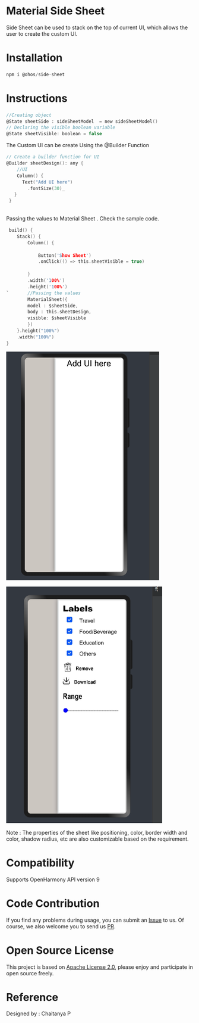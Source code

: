 
# Material Side Sheet

Side Sheet can be used to stack on the 
top of current UI, which allows the user 
to create the custom UI.

# Installation

```c
npm i @ohos/side-sheet
```

# Instructions 
```c
//Creating object 
@State sheetSide : sideSheetModel  = new sideSheetModel()
// Declaring the visible boolean variable
@State sheetVisible: boolean = false
```
The Custom UI can be create Using the @Builder Function
```c
// Create a builder function for UI
@Builder sheetDesign(): any {
    //UI
    Column() {
      Text("Add UI here")
        .fontSize(30)_
   }
 }
 
```
Passing the values to Material Sheet . Check the sample code.
```c
 build() {
    Stack() {
        Column() {

            Button('Show Sheet')
            .onClick(() => this.sheetVisible = true)

        }
        .width('100%')
        .height('100%')
`       //Passing the values
        MaterialSheet({
        model : $sheetSide,
        body : this.sheetDesign,
        visible: $sheetVisible
        })
    }.height("100%")
    .width("100%")
}
```

![screenshot-1](./screenshots/Screenshot%20(2).png)

![screenshot-2](./screenshots/Screenshot.png)

Note : The properties of the sheet like positioning, 
color, border width and color, shadow radius, etc are also customizable based on the requirement.
# Compatibility 

Supports OpenHarmony API version 9

# Code Contribution

If you find any problems during usage, you can submit
an [Issue](https://github.com/Applib-OpenHarmony/SideSheet/issues) to us. Of course, we also welcome you to
send us [PR](https://github.com/Applib-OpenHarmony/SideSheet/pulls).

# Open Source License

This project is based
on [Apache License 2.0](https://github.com/Applib-OpenHarmony/SideSheet/blob/main/LICENSE), please enjoy and
participate in open source freely.
# Reference

Designed by : Chaitanya P